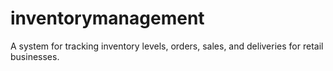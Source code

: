# inventorymanagement
A system for tracking inventory levels, orders, sales, and deliveries for retail businesses.
